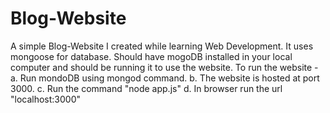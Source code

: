 # Blog-Website
A simple Blog-Website I created while learning Web Development.
It uses mongoose for database.
Should have mogoDB installed in your local computer and should be running it to use the website.
To run the website - 
a. Run mondoDB using mongod command.
b. The website is hosted at port 3000.
c. Run the command "node app.js"
d. In browser run the url "localhost:3000"
